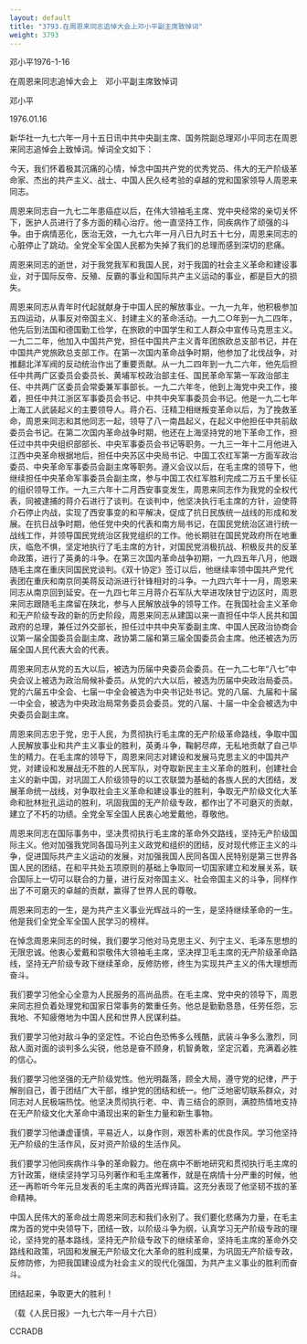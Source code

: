 ```yaml
---
layout: default
title: "3793.在周恩来同志追悼大会上邓小平副主席致悼词"
weight: 3793
---
```


邓小平1976-1-16

在周恩来同志追悼大会上　邓小平副主席致悼词

邓小平

1976.01.16

新华社一九七六年一月十五日讯中共中央副主席、国务院副总理邓小平同志在周恩来同志追悼会上致悼词。悼词全文如下：

今天，我们怀着极其沉痛的心情，悼念中国共产党的优秀党员、伟大的无产阶级革命家、杰出的共产主义、战士、中国人民久经考验的卓越的党和国家领导人周恩来同志。

周恩来同志自一九七二年患癌症以后，在伟大领袖毛主席、党中央经常的亲切关怀下，医护人员进行了多方面的精心治疗。他一直坚持工作，同疾病作了顽强的斗争。由于病情恶化，医治无效，一九七六年一月八日九时五十七分，周恩来同志的心脏停止了跳动。全党全军全国人民都为失掉了我们的总理而感到深切的悲痛。

周恩来同志的逝世，对于我党我军和我国人民，对于我国的社会主义革命和建设事业，对于国际反帝、反殖、反霸的事业和国际共产主义运动的事业，都是巨大的损失。

周恩来同志从青年时代起就献身于中国人民的解放事业。一九一九年，他积极参加五四运动，从事反对帝国主义、封建主义的革命活动。一九二○年到一九二四年，他先后到法国和德国勤工俭学，在旅欧的中国学生和工人群众中宣传马克思主义。一九二二年，他加入中国共产党，担任中国共产主义青年团旅欧总支部书记，并在中国共产党旅欧总支部工作。在第一次国内革命战争时期，他参加了北伐战争，对推翻北洋军阀的反动统治作出了重要贡献。从一九二四年到一九二六年，他先后担任中共两广区委员会委员长、黄埔军校政治部主任、国民革命军第一军政治部主任、中共两广区委员会常委兼军事部长。一九二六年冬，他到上海党中央工作，接着，担任中共江浙区军事委员会书记、中共中央军事委员会书记。他是一九二七年上海工人武装起义的主要领导人。蒋介石、汪精卫相继叛变革命以后，为了挽救革命，周恩来同志和其他同志一起，领导了八一南昌起义，在起义中他担任中共前敌委员会书记。在第二次国内革命战争时期，他还在上海坚持党的地下革命工作，担任过中共中央组织部部长、中央军事委员会书记等职务。一九三一年十二月他进入江西中央革命根据地后，担任中央苏区中央局书记、中国工农红军第一方面军政治委员、中央革命军事委员会副主席等职务。遵义会议以后，在毛主席的领导下，他继续担任中央革命军事委员会副主席，参与中国工农红军胜利完成二万五千里长征的组织领导工作。一九三六年十二月西安事变发生，周恩来同志作为我党的全权代表，同被逮捕的蒋介石进行了谈判。在谈判中，他坚决执行毛主席的方针，迫使蒋介石停止内战，实现了西安事变的和平解决，促成了抗日民族统一战线的形成和发展。在抗日战争时期，他任党中央的代表和南方局书记，在国民党统治区进行统一战线工作，并领导国民党统治区我党组织的工作。他长期驻在国民党政府所在地重庆，临危不惧，坚定地执行了毛主席的方针，对国民党消极抗战、积极反共的反革命政策，进行了英勇的斗争。在第三次国内革命战争初期，一九四五年八月，他跟随毛主席在重庆同国民党谈判。《双十协定》签订以后，他继续率领中国共产党代表团在重庆和南京同美蒋反动派进行针锋相对的斗争。一九四六年十一月，周恩来同志从南京回到延安。在一九四七年三月蒋介石军队大举进攻陕甘宁边区时，周恩来同志跟随毛主席留在陕北，参与人民解放战争的领导工作。在我国社会主义革命和无产阶级专政的新的历史阶段，周恩来同志从建国以来一直担任中华人民共和国政府的总理，兼任过外交部长，担任过中共中央军委副主席、中国人民政治协商会议第一届全国委员会副主席、政协第二届和第三届全国委员会主席。他还被选为历届全国人民代表大会的代表。

周恩来同志从党的五大以后，被选为历届中央委员会委员。在一九二七年“八七”中央会议上被选为政治局候补委员。从党的六大以后，被选为历届中央政治局委员。党的六届五中全会、七届一中全会被选为中央书记处书记。党的八届、九届和十届一中全会，被选为中央政治局常务委员会委员。党的八届、十届一中全会被选为中央委员会副主席。

周恩来同志忠于党，忠于人民，为贯彻执行毛主席的无产阶级革命路线，争取中国人民解放事业和共产主义事业的胜利，英勇斗争，鞠躬尽瘁，无私地贡献了自己毕生的精力。在毛主席的领导下，周恩来同志对建设和发展马克思主义的中国共产党，对建设和发展战无不胜的人民军队，对夺取新民主主义革命的胜利，创建社会主义的新中国，对巩固工人阶级领导的以工农联盟为基础的各族人民的大团结，发展革命统一战线，对争取社会主义革命和建设事业的胜利，争取无产阶级文化大革命和批林批孔运动的胜利，巩固我国的无产阶级专政，都作出了不可磨灭的贡献，建立了不朽的功绩。全党全军全国人民衷心地爱戴他，尊敬他。

周恩来同志在国际事务中，坚决贯彻执行毛主席的革命外交路线，坚持无产阶级国际主义。他对加强我党同各国马列主义政党和组织的团结，反对现代修正主义的斗争，促进国际共产主义运动的发展，对加强我国人民同各国人民特别是第三世界各国人民的团结，在和平共处五项原则的基础上争取同一切国家建立和发展关系，联合国际上一切可以联合的力量，进行反对帝国主义、社会帝国主义的斗争，同样作出了不可磨灭的卓越的贡献，赢得了世界人民的尊敬。

周恩来同志的一生，是为共产主义事业光辉战斗的一生，是坚持继续革命的一生。他是我们全党全军全国人民学习的榜样。

在悼念周恩来同志的时候，我们要学习他对马克思主义、列宁主义、毛泽东思想的无限忠诚。他衷心爱戴和崇敬伟大领袖毛主席，坚决捍卫毛主席的无产阶级革命路线，坚持无产阶级专政下继续革命，反修防修，终生为实现共产主义的伟大理想而奋斗。

我们要学习他全心全意为人民服务的高尚品质。在毛主席、党中央的领导下，周恩来同志担负着处理党和国家日常事务的繁重任务。他总是勤勤恳恳，任劳任怨，忘我地、不知疲倦地为中国人民和世界人民谋利益。

我们要学习他对敌斗争的坚定性。不论白色恐怖多么残酷，武装斗争多么激烈，同敌人面对面的谈判多么尖锐，他总是奋不顾身，机智勇敢，坚定沉着，充满着必胜的信心。

我们要学习他坚强的无产阶级党性。他光明磊落，顾全大局，遵守党的纪律，严于解剖自己，善于团结广大干部，维护党的团结和统一。他广泛地密切联系群众，对同志对人民极端热忱。他坚决贯彻执行老、中、青三结合的原则，满腔热情地支持在无产阶级文化大革命中涌现出来的新生力量和新生事物。

我们要学习他谦虚谨慎，平易近人，以身作则，艰苦朴素的优良作风。学习他坚持无产阶级的生活作风，反对资产阶级的生活作风。

我们要学习他同疾病作斗争的革命毅力。他在病中不断地研究和贯彻执行毛主席的方针政策，继续坚持学习马列著作和毛主席著作，就是在病情十分严重的时候，他还一再聆听今年元旦发表的毛主席的两首光辉诗篇。这充分表现了他坚韧不拔的革命精神。

中国人民伟大的革命战士周恩来同志和我们永别了。我们要化悲痛为力量，在毛主席为首的党中央领导下，团结一致，以阶级斗争为纲，认真学习无产阶级专政的理论，坚持党的基本路线，坚持无产阶级专政下的继续革命，坚持毛主席的革命外交路线和政策，巩固和发展无产阶级文化大革命的胜利成果，为巩固无产阶级专政，反修防修，为把我国建设成为社会主义的现代化强国，为共产主义事业的胜利而奋斗。

团结起来，争取更大的胜利！

（载《人民日报》一九七六年一月十六日）

CCRADB

